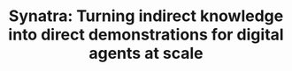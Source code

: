---
# Documentation: https://wowchemy.com/docs/managing-content/

title: 'Synatra: Turning indirect knowledge into direct demonstrations for digital agents at scale'
summary: ''
authors:
- Tianyue Ou
- Frank F Xu
- Aman Madaan
- Jiarui Liu
- Robert Lo
- Abishek Sridhar
- Sudipta Sengupta
- Dan Roth
- Graham Neubig
- Shuyan Zhou

categories: []
lastmod: 2024-09-12T10:29:07+09:00
featured: true
draft: false

image:
  caption: ''
  focal_point: ''
  preview_only: true

projects: []
publication_short: 'NeurIPS 2024'

links:
- name: Arxiv
  url: https://arxiv.org/abs/2409.15637

---